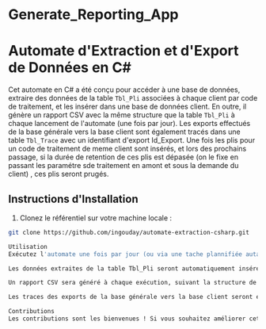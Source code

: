# Generate_Reporting_App
# Automate d'Extraction et d'Export de Données en C#

Cet automate en C# a été conçu pour accéder à une base de données, extraire des données de la table `Tbl_Pli` associées à chaque client par code de traitement, et les insérer dans une base de données client. En outre, il génère un rapport CSV avec la même structure que la table `Tbl_Pli` à chaque lancement de l'automate (une fois par jour).
Les exports effectués de la base générale vers la base client sont également tracés dans une table `Tbl_Trace` avec un identifiant d'export Id_Export.
Une fois les plis pour un code de traitement de meme client sont insérés, et lors des prochains passage, si la durée de retention de ces plis est dépasée (on le fixe en passant les paramétre sde traitement en amont et sous la demande du client) , ces plis seront prugés.

## Instructions d'Installation

1. Clonez le référentiel sur votre machine locale :

```bash
git clone https://github.com/ingouday/automate-extraction-csharp.git

Utilisation
Exécutez l'automate une fois par jour (ou via une tache plannifiée autant qu'on veut).

Les données extraites de la table Tbl_Pli seront automatiquement insérées dans la base de données client.

Un rapport CSV sera généré à chaque exécution, suivant la structure de la table Tbl_Pli.

Les traces des exports de la base générale vers la base client seront enregistrées dans la table Tbl_Trace.

Contributions
Les contributions sont les bienvenues ! Si vous souhaitez améliorer cet automate, n'hésitez pas à ouvrir une demande de pull
